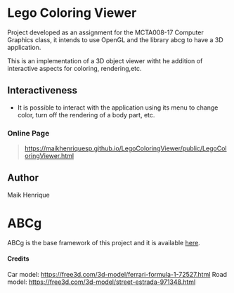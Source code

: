 # Lego Coloring Viewer
Project developed as an assignment for the MCTA008-17 Computer Graphics class, it intends to use OpenGL and the library abcg to have a 3D application.

<p>This is an implementation of a 3D object viewer witht he addition of interactive aspects for coloring, rendering,etc. </p>

## Interactiveness
 - It is possible to interact with the application using its menu to change color, turn off the rendering of a body part, etc.

### Online Page
> https://maikhenriquesp.github.io/LegoColoringViewer/public/LegoColoringViewer.html

## Author
<p>Maik Henrique</p>


# ABCg
ABCg is the base framework of this project and it is available [here](https://github.com/hbatagelo/abcg).

#### Credits
Car model: https://free3d.com/3d-model/ferrari-formula-1-72527.html
Road model: https://free3d.com/3d-model/street-estrada-971348.html
